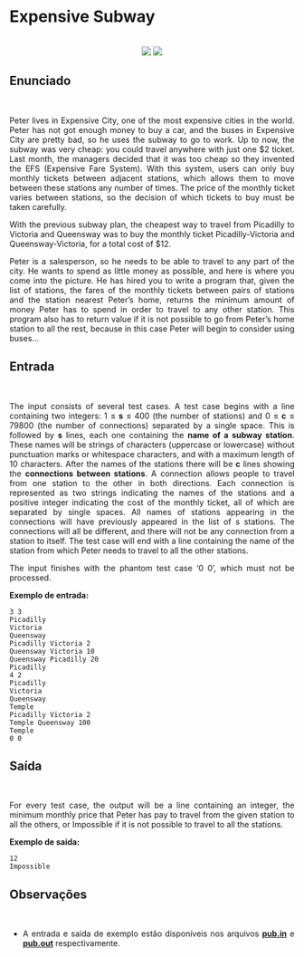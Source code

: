 # Expensive Subway

<br>

<!-- Shields do Projeto -->

<div align="center">

  <a href="https://onlinejudge.org/index.php?option=onlinejudge&page=show_problem&problem=2757" alt="ONLINE JUDGE">
        <img src="https://img.shields.io/static/v1?label=ONLINE JUDGE&message=11710&color=black&style=for-the-badge&link=" /></a>
  
  <a href="#" alt="Assunto">
        <img src="https://img.shields.io/static/v1?label=ASSUNTO&message=GRAFOS&color=black&style=for-the-badge" /></a>

</div>

<div style="text-align: justify"> 

## **Enunciado**

<br>

Peter lives in Expensive City, one of the most expensive cities in the world. Peter has not got enough
money to buy a car, and the buses in Expensive City are pretty bad, so he uses the subway to go to
work. Up to now, the subway was very cheap: you could travel anywhere with just one $2 ticket. Last
month, the managers decided that it was too cheap so they invented the EFS (Expensive Fare System).
With this system, users can only buy monthly tickets between adjacent stations, which allows them
to move between these stations any number of times. The price of the monthly ticket varies between
stations, so the decision of which tickets to buy must be taken carefully.

With the previous subway plan, the cheapest way to travel from Picadilly to Victoria and Queensway
was to buy the monthly ticket Picadilly-Victoria and Queensway-Victoria, for a total cost of $12.

Peter is a salesperson, so he needs to be able to travel to any part of the city. He wants to spend
as little money as possible, and here is where you come into the picture. He has hired you to write a
program that, given the list of stations, the fares of the monthly tickets between pairs of stations and
the station nearest Peter’s home, returns the minimum amount of money Peter has to spend in order
to travel to any other station. This program also has to return value if it is not possible to go from
Peter’s home station to all the rest, because in this case Peter will begin to consider using buses...

## **Entrada**

<br>

The input consists of several test cases. A test case begins with a line containing two integers: 1 ≤
**s** ≤ 400 (the number of stations) and 0 ≤ **c** ≤ 79800 (the number of connections) separated by a single
space. This is followed by **s** lines, each one containing the **name of a subway station**. These names will
be strings of characters (uppercase or lowercase) without punctuation marks or whitespace characters,
and with a maximum length of 10 characters. After the names of the stations there will be **c** lines
showing the **connections between stations**. A connection allows people to travel from one station to
the other in both directions. Each connection is represented as two strings indicating the names of the
stations and a positive integer indicating the cost of the monthly ticket, all of which are separated by
single spaces. All names of stations appearing in the connections will have previously appeared in the
list of s stations. The connections will all be different, and there will not be any connection from a
station to itself. The test case will end with a line containing the name of the station from which Peter
needs to travel to all the other stations.

The input finishes with the phantom test case ‘0 0’, which must not be processed.

**Exemplo de entrada:**

```text
3 3
Picadilly
Victoria
Queensway
Picadilly Victoria 2
Queensway Victoria 10
Queensway Picadilly 20
Picadilly
4 2
Picadilly
Victoria
Queensway
Temple
Picadilly Victoria 2
Temple Queensway 100
Temple
0 0
```

## **Saída**

<br>

For every test case, the output will be a line containing an integer, the minimum monthly price that
Peter has pay to travel from the given station to all the others, or Impossible if it is not possible to
travel to all the stations.

**Exemplo de saida:**

```text
12
Impossible
```

## **Observações**

<br>

- A entrada e saida de exemplo estão disponíveis nos arquivos [**pub.in**](https://github.com/Malfunction-Machine/LPA-Papers/blob/main/Papers/EX02:%20Expensive%20subway/pub.in) e [**pub.out**](https://github.com/Malfunction-Machine/LPA-Papers/blob/main/Papers/EX02:%20Expensive%20subway/pub.out) respectivamente.

</div>